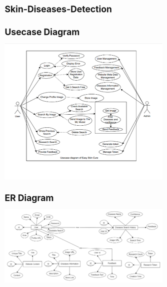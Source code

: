 ﻿# Skin-Diseases-Detection

# Usecase Diagram
<img src="Image/UsecaseD.png"> 

# ER Diagram
<img src="Image/ER.png">

